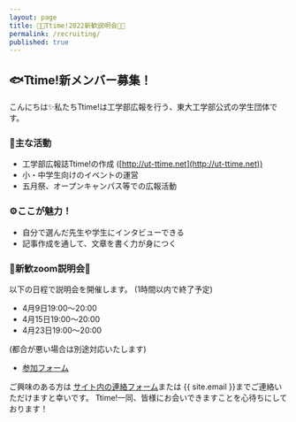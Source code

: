 ```yaml
---
layout: page
title: 🌸🌸Ttime!2022新歓説明会🌸🌸
permalink: /recruiting/
published: true
---
```


## 🐟Ttime!新メンバー募集！
こんにちは✨私たちTtime!は工学部広報を行う、東大工学部公式の学生団体です。

### 🧪主な活動
- 工学部広報誌Ttime!の作成 ([http://ut-ttime.net](http://ut-ttime.net))
- 小・中学生向けのイベントの運営
- 五月祭、オープンキャンパス等での広報活動


### ⚙️ここが魅力！
- 自分で選んだ先生や学生にインタビューできる
- 記事作成を通して、文章を書く力が身につく

### 🌸新歓zoom説明会🌸
以下の日程で説明会を開催します。
(1時間以内で終了予定)
- 4月9日19:00〜20:00
- 4月15日19:00〜20:00
- 4月23日19:00〜20:00

(都合が悪い場合は別途対応いたします)

 - [参加フォーム](https://forms.gle/qjcG6vPCCSdNanoo7)

ご興味のある方は
[サイト内の連絡フォーム](https://ut-ttime.net/contact/)または
{{ site.email }}までご連絡いただけますと幸いです。
Ttime!一同、皆様にお会いできますことを心待ちにしております！
